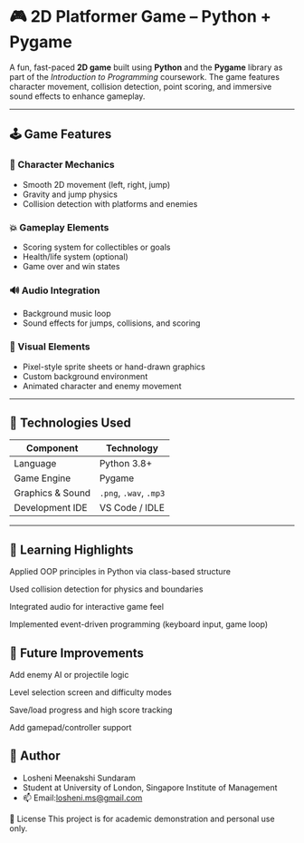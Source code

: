 # 🎮 2D Platformer Game – Python + Pygame

A fun, fast-paced **2D game** built using **Python** and the **Pygame** library as part of the *Introduction to Programming* coursework. The game features character movement, collision detection, point scoring, and immersive sound effects to enhance gameplay.

---

## 🕹️ Game Features

### 🧍 Character Mechanics
- Smooth 2D movement (left, right, jump)
- Gravity and jump physics
- Collision detection with platforms and enemies

### 💥 Gameplay Elements
- Scoring system for collectibles or goals
- Health/life system (optional)
- Game over and win states

### 🔊 Audio Integration
- Background music loop
- Sound effects for jumps, collisions, and scoring

### 🎨 Visual Elements
- Pixel-style sprite sheets or hand-drawn graphics
- Custom background environment
- Animated character and enemy movement

---

## 🧰 Technologies Used

| Component        | Technology        |
|------------------|-------------------|
| Language         | Python 3.8+        |
| Game Engine      | Pygame             |
| Graphics & Sound | `.png`, `.wav`, `.mp3` |
| Development IDE  | VS Code / IDLE     |

---

## 🧠 Learning Highlights
Applied OOP principles in Python via class-based structure

Used collision detection for physics and boundaries

Integrated audio for interactive game feel

Implemented event-driven programming (keyboard input, game loop)

## 🎯 Future Improvements
Add enemy AI or projectile logic

Level selection screen and difficulty modes

Save/load progress and high score tracking

Add gamepad/controller support

## 👤 Author
- Losheni Meenakshi Sundaram
- Student at University of London, Singapore Institute of Management
- 📫 Email:losheni.ms@gmail.com

📄 License
This project is for academic demonstration and personal use only.
